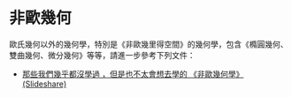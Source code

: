 # 非歐幾何

歐氏幾何以外的幾何學，特別是《非歐幾里得空間》的幾何學，包含《橢圓幾何、雙曲幾何、微分幾何》等等，請進一步參考下列文件：

* [那些我們幾乎都沒學過 ，但是也不太會想去學的 《非歐幾何學》 (Slideshare)](https://www.slideshare.net/ccckmit/ss-65353098)
